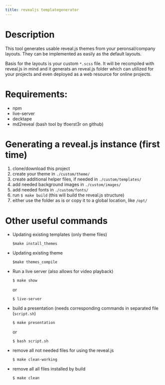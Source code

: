 ```yaml
---
title: revealjs templategenerator
---
```


# Description

This tool generates usable reveal.js themes from your peronsal/company layouts. They can be implemented as easily as 
the default layouts.

Basis for the layouts is your custom `*.scss` file. It will be recompiled with reveal.js in mind and it generats an 
reveal.js folder which can utilized for your projects and even deployed as a web resource for online projects.

# Requirements:

- npm
- live-server
- decktape
- md2reveal (bash tool by tfoerst3r on github)

# Generating a reveal.js instance (first time)

1) clone/download this project
1) create your theme in `./custom/theme/`
1) create additional helper files, if needed in `./custom/templates/`
1) add needed background images in `./custom/images/`
1) add needed fonts in `./custom/fonts/`
1) run `$ make build` (this will build the reveal.js structure)
1) either use the folder as is or copy it to a global location, like `/opt/`

# Other useful commands

- Updating existing templates (only theme files)

    ~~~
    $make install_themes
    ~~~

- Updating existing theme

    ~~~
    $make themes_compile
    ~~~

- Run a live server (also allows for video playback)
    
    ~~~
    $ make show
    ~~~
    or
    ~~~
    $ live-server
    ~~~

- build a presentation (needs corresponding commands in separated file (`script.sh`)

    ~~~
    $ make presentation
    ~~~
    or
    ~~~
    $ bash script.sh
    ~~~

- remove all not needed files for using the reveal.js

    ~~~
    $ make clean-working
    ~~~

- remove all all files installed by build 

    ~~~
    $ make clean
    ~~~


